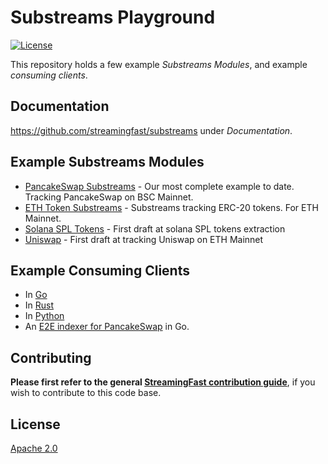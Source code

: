 # Substreams Playground
[![License](https://img.shields.io/badge/License-Apache%202.0-blue.svg)](https://opensource.org/licenses/Apache-2.0)

This repository holds a few example _Substreams Modules_, and example _consuming clients_.

## Documentation

https://github.com/streamingfast/substreams under _Documentation_.

## Example Substreams Modules

* [PancakeSwap Substreams](./modules/pancakeswap) - Our most complete example to date. Tracking PancakeSwap on BSC Mainnet.
* [ETH Token Substreams](./modules/erc20) - Substreams tracking ERC-20 tokens. For ETH Mainnet.
* [Solana SPL Tokens](./modules/sol-spl-tokens) - First draft at solana SPL tokens extraction
* [Uniswap](./modules/uniswap) - First draft at tracking Uniswap on ETH Mainnet


## Example Consuming Clients

* In [Go](./consumers/golang)
* In [Rust](./consumers/rust)
* In [Python](./consumers/python)
* An [E2E indexer for PancakeSwap](./consumers/pancakeswap-to-graphnode) in Go.


## Contributing

**Please first refer to the general
[StreamingFast contribution guide](https://github.com/streamingfast/streamingfast/blob/master/CONTRIBUTING.md)**,
if you wish to contribute to this code base.


## License

[Apache 2.0](LICENSE)


